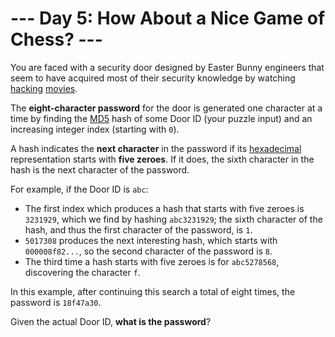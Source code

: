 # --- Day 5: How About a Nice Game of Chess? ---
You are faced with a security door designed by Easter Bunny engineers that seem to have acquired most of their security
knowledge by watching [hacking](https://en.wikipedia.org/wiki/Hackers_(film))
[movies](https://en.wikipedia.org/wiki/WarGames).

The __eight-character password__ for the door is generated one character at a time by finding the
[MD5](https://en.wikipedia.org/wiki/MD5) hash of some Door ID (your puzzle input) and an increasing integer index
(starting with ```0```).

A hash indicates the __next character__ in the password if its [hexadecimal](https://en.wikipedia.org/wiki/Hexadecimal)
representation starts with __five zeroes__. If it does, the sixth character in the hash is the next character of the
password.

For example, if the Door ID is ```abc```:

- The first index which produces a hash that starts with five zeroes is ```3231929```, which we find by hashing
```abc3231929```; the sixth character of the hash, and thus the first character of the password, is ```1```.
- ```5017308``` produces the next interesting hash, which starts with ```000008f82...```, so the second character of the
password is ```8```.
- The third time a hash starts with five zeroes is for ```abc5278568```, discovering the character ```f```.

In this example, after continuing this search a total of eight times, the password is ```18f47a30```.

Given the actual Door ID, __what is the password__?
